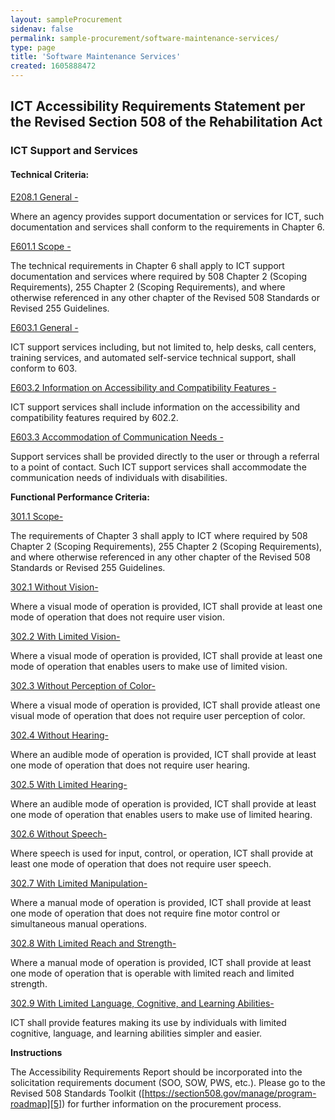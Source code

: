 ```yaml
---
layout: sampleProcurement 
sidenav: false 
permalink: sample-procurement/software-maintenance-services/
type: page
title: 'Software Maintenance Services'
created: 1605888472
---
```


## **ICT Accessibility Requirements Statement per the Revised Section 508 of the Rehabilitation Act**

### **ICT Support and Services**

#### **Technical Criteria:**

[E208.1 General -][1]

Where an agency provides support documentation or services for ICT, such documentation and services shall conform to the requirements in Chapter 6.

[E601.1 Scope -][1]

The technical requirements in Chapter 6 shall apply to ICT support documentation and services where required by 508 Chapter 2 (Scoping Requirements), 255 Chapter 2 (Scoping Requirements), and where otherwise referenced in any other chapter of the Revised 508 Standards or Revised 255 Guidelines.

[E603.1 General -][2]

ICT support services including, but not limited to, help desks, call centers, training services, and automated self-service technical support, shall conform to 603.

[E603.2 Information on Accessibility and Compatibility Features -][2]

ICT support services shall include information on the accessibility and compatibility features required by 602.2.

[E603.3 Accommodation of Communication Needs -][2]

Support services shall be provided directly to the user or through a referral to a point of contact. Such ICT support services shall accommodate the communication needs of individuals with disabilities.

  


**Functional Performance Criteria:**

[301.1 Scope-][3]

The requirements of Chapter 3 shall apply to ICT where required by 508 Chapter 2 (Scoping Requirements), 255 Chapter 2 (Scoping Requirements), and where otherwise referenced in any other chapter of the Revised 508 Standards or Revised 255 Guidelines.

[302.1 Without Vision-][4] 

Where a visual mode of operation is provided, ICT shall provide at least one mode of operation that does not require user vision. 

[302.2 With Limited Vision-][4] 

Where a visual mode of operation is provided, ICT shall provide at least one mode of operation that enables users to make use of limited vision. 

[302.3 Without Perception of Color-][4] 

Where a visual mode of operation is provided, ICT shall provide atleast one visual mode of operation that does not require user perception of color. 

[302.4 Without Hearing-][4]

 Where an audible mode of operation is provided, ICT shall provide at least one mode of operation that does not require user hearing. 

[302.5 With Limited Hearing-][4] 

Where an audible mode of operation is provided, ICT shall provide at least one mode of operation that enables users to make use of limited hearing. 

[302.6 Without Speech-][4] 

Where speech is used for input, control, or operation, ICT shall provide at least one mode of operation that does not require user speech. 

[302.7 With Limited Manipulation-][4] 

Where a manual mode of operation is provided, ICT shall provide at least one mode of operation that does not require fine motor control or simultaneous manual operations. 

[302.8 With Limited Reach and Strength-][4]

Where a manual mode of operation is provided, ICT shall provide at least one mode of operation that is operable with limited reach and limited strength. 

[302.9 With Limited Language, Cognitive, and Learning Abilities-][4] 

ICT shall provide features making its use by individuals with limited cognitive, language, and learning abilities simpler and easier. 


**Instructions**

The Accessibility Requirements Report should be incorporated into the solicitation requirements document (SOO, SOW, PWS, etc.). Please go to the Revised 508 Standards Toolkit ([https://section508.gov/manage/program-roadmap][5])  for further information on the procurement process.

 [1]: {{site.baseurl}}/ict-accessibility#e208_1_general
 [2]: {{site.baseurl}}/ict-accessibility#e603_1__e603_2__e603_3
 [3]: {{site.baseurl}}/ict-accessibility#e301_1
 [4]: {{site.baseurl}}/ict-accessibility#e302_1
 [5]: {{site.baseurl}}/manage/program-roadmap